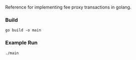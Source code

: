 Reference for implementing fee proxy transactions in golang.

### Build

`go build -o main`

### Example Run

`./main`
